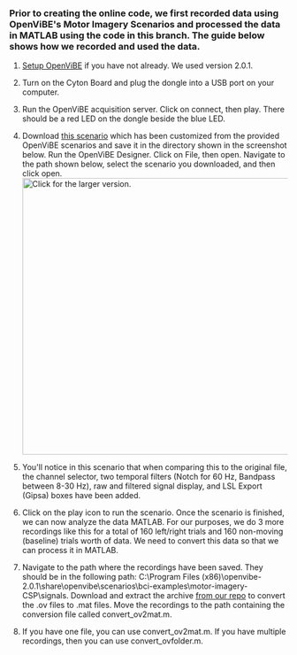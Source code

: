 ### Prior to creating the online code, we first recorded data using OpenViBE's Motor Imagery Scenarios and processed the data in MATLAB using the code in this branch. The guide below shows how we recorded and used the data.

1. [Setup OpenViBE](https://github.com/faheemersh/Senior_Design_Dry_EEG_BCI/tree/Custom-OpenViBE-Scenarios) if you have not already. We used version 2.0.1.

2. Turn on the Cyton Board and plug the dongle into a USB port on your computer.

3. Run the OpenViBE acquisition server. Click on connect, then play. There should be a red LED on the dongle beside the blue LED. 

4. Download [this scenario](https://github.com/faheemersh/Senior_Design_Dry_EEG_BCI/blob/Custom-OpenViBE-Scenarios/mi-csp-1-acquisition-openbci-lsl.xml) which has been customized from the provided OpenViBE scenarios and save it in the directory shown in the screenshot below. Run the OpenViBE Designer. Click on File, then open. Navigate to the path shown below, select the scenario you downloaded, and then click open. 
<a href="https://drive.google.com/uc?export=view&id=1jxQeUMzDJFaSOWnpGCQ2IJbHMufXxcET"><img src="https://drive.google.com/uc?export=view&id=1jxQeUMzDJFaSOWnpGCQ2IJbHMufXxcET" style="width: 500px; max-width: 100%; height: auto" title="Click for the larger version." /></a>

5. You'll notice in this scenario that when comparing this to the original file, the channel selector, two temporal filters (Notch for 60 Hz, Bandpass between 8-30 Hz), raw and filtered signal display, and LSL Export (Gipsa) boxes have been added. 

6. Click on the play icon to run the scenario. Once the scenario is finished, we can now analyze the data MATLAB. For our purposes, we do 3 more recordings like this for a total of 160 left/right trials and 160 non-moving (baseline) trials worth of data. We need to convert this data so that we can process it in MATLAB. 

7. Navigate to the path where the recordings have been saved. They should be in the following path: C:\Program Files (x86)\openvibe-2.0.1\share\openvibe\scenarios\bci-examples\motor-imagery-CSP\signals. Download and extract the archive [from our repo](https://github.com/faheemersh/Senior_Design_Dry_EEG_BCI/blob/Archives-and-Executables/ov2mat-v0.1.zip) to convert the .ov files to .mat files. Move the recordings to the path containing the conversion file called convert_ov2mat.m. 

8. If you have one file, you can use convert_ov2mat.m. If you have multiple recordings, then you can use convert_ovfolder.m. 


